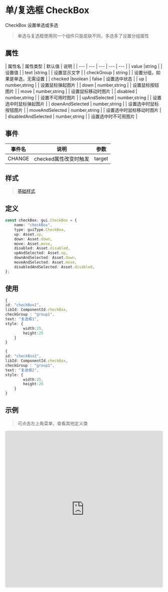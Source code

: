 # 单/复选框 CheckBox

CheckBox 设置单选或多选

> 单选与复选框使用同一个组件只是皮肤不同，多选多了设置分组属性


## 属性

| 属性名 | 属性类型 | 默认值 | 说明 |
| --- | --- | --- | --- | --- |
| value |string |  | 设置值 |
| text |string |  | 设置显示文字 |
| checkGroup | string |  | 设置分组，如果是单选，无需设置 |
| checked |boolean | false | 设置选中状态 |
| up | number,string |  | 设置鼠标弹起图片 |
| down | number,string |  | 设置鼠标按钮图片 |
| move | number,string | | 设置鼠标移动时图片 |
| disabled | number,string |  | 设置不可用时图片 |
| upAndSelected | number,string |  | 设置选中时鼠标弹起图片 |
| downAndSelected | number,string |  | 设置选中时鼠标按钮图片 |
| moveAndSelected | number,string | | 设置选中时鼠标移动时图片 |
| disabledAndSelected | number,string |  | 设置选中时不可用图片 |

## 事件

| 事件名  | 说明 | 参数 |
| --- | --- | --- |
|  CHANGE | checked属性改变时触发 | target |



## 样式

> [基础样式](/handbook/style.html#样式)

## 定义
``` typescript
const checkBox: gui.CheckBox = {
    name: "checkBox",
    type: guiType.CheckBox,
    up: Asset.up,
    down: Asset.down,
    move: Asset.move,
    disabled: Asset.disabled,
    upAndSelected: Asset.up,
    downAndSelected: Asset.down,
    moveAndSelected: Asset.move,
    disabledAndSelected: Asset.disabled,
};
```

## 使用
``` typescript
{
id: "checkBox1",
libId: ComponentId.checkBox,
checkGroup : "group1",
text: "复选框1",
style: {
        width:25,
        height:25
    }
}

{
id: "checkBox2",
libId: ComponentId.checkBox,
checkGroup : "group1",
text: "复选框2",
style: {
        width:25,
        height:25
    }
}
```

## 示例

> 可点击左上角菜单，查看其他定义类

<iframe
     src="https://codesandbox.io/embed/checkbox-c3msy?fontsize=14&hidenavigation=1&module=%2Fsrc%2Fcomponents.ts&theme=dark"
     style="width:100%; height:500px; border:0; border-radius: 4px; overflow:hidden;"
     title="checkbox"
     allow="accelerometer; ambient-light-sensor; camera; encrypted-media; geolocation; gyroscope; hid; microphone; midi; payment; usb; vr; xr-spatial-tracking"
     sandbox="allow-forms allow-modals allow-popups allow-presentation allow-same-origin allow-scripts"
></iframe>